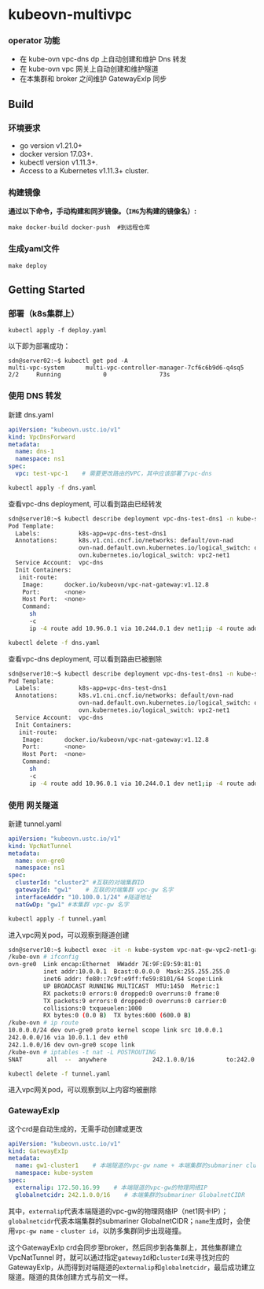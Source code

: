 # kubeovn-multivpc

### operator 功能
- 在 kube-ovn vpc-dns dp 上自动创建和维护 Dns 转发
- 在 kube-ovn vpc 网关上自动创建和维护隧道
- 在本集群和 broker 之间维护 GatewayExIp 同步

## Build

### 环境要求
- go version v1.21.0+
- docker version 17.03+.
- kubectl version v1.11.3+.
- Access to a Kubernetes v1.11.3+ cluster.

### 构建镜像

**通过以下命令，手动构建和同岁镜像。（`IMG`为构建的镜像名）:**

```
make docker-build docker-push  #到远程仓库
```

### 生成yaml文件

```
make deploy
```

## Getting Started

### 部署（k8s集群上）

```
kubectl apply -f deploy.yaml
```

以下即为部署成功：

```
sdn@server02:~$ kubectl get pod -A
multi-vpc-system      multi-vpc-controller-manager-7cf6c6b9d6-q4sq5    2/2     Running            0               73s
```

### 使用 DNS 转发

新建 dns.yaml
```yaml
apiVersion: "kubeovn.ustc.io/v1"
kind: VpcDnsForward
metadata:
  name: dns-1
  namespace: ns1
spec:
  vpc: test-vpc-1	 # 需要更改路由的VPC，其中应该部署了vpc-dns
```
```sh
kubectl apply -f dns.yaml
```
查看vpc-dns deployment, 可以看到路由已经转发

```sh
sdn@server10:~$ kubectl describe deployment vpc-dns-test-dns1 -n kube-system
Pod Template:
  Labels:           k8s-app=vpc-dns-test-dns1
  Annotations:      k8s.v1.cni.cncf.io/networks: default/ovn-nad
                    ovn-nad.default.ovn.kubernetes.io/logical_switch: ovn-default
                    ovn.kubernetes.io/logical_switch: vpc2-net1
  Service Account:  vpc-dns
  Init Containers:
   init-route:
    Image:      docker.io/kubeovn/vpc-nat-gateway:v1.12.8
    Port:       <none>
    Host Port:  <none>
    Command:
      sh
      -c
      ip -4 route add 10.96.0.1 via 10.244.0.1 dev net1;ip -4 route add 218.2.2.2 via 10.244.0.1 dev net1;ip -4 route add 114.114.114.114 via 10.244.0.1 dev net1;ip -4 route add 10.96.0.10 via 10.244.0.1 dev net1;
```



```sh
kubectl delete -f dns.yaml
```
查看vpc-dns deployment, 可以看到路由已被删除

```sh
sdn@server10:~$ kubectl describe deployment vpc-dns-test-dns1 -n kube-system
Pod Template:
  Labels:           k8s-app=vpc-dns-test-dns1
  Annotations:      k8s.v1.cni.cncf.io/networks: default/ovn-nad
                    ovn-nad.default.ovn.kubernetes.io/logical_switch: ovn-default
                    ovn.kubernetes.io/logical_switch: vpc2-net1
  Service Account:  vpc-dns
  Init Containers:
   init-route:
    Image:      docker.io/kubeovn/vpc-nat-gateway:v1.12.8
    Port:       <none>
    Host Port:  <none>
    Command:
      sh
      -c
      ip -4 route add 10.96.0.1 via 10.244.0.1 dev net1;ip -4 route add 218.2.2.2 via 10.244.0.1 dev net1;ip -4 route add 114.114.114.114 via 10.244.0.1 dev net1;
```



### 使用 网关隧道
新建 tunnel.yaml
```yaml
apiVersion: "kubeovn.ustc.io/v1"
kind: VpcNatTunnel
metadata:
  name: ovn-gre0
  namespace: ns1
spec:
  clusterId: "cluster2" #互联的对端集群ID
  gatewayId: "gw1"    # 互联的对端集群 vpc-gw 名字
  interfaceAddr: "10.100.0.1/24" #隧道地址
  natGwDp: "gw1" #本集群 vpc-gw 名字
```

```sh
kubectl apply -f tunnel.yaml
```
进入vpc网关pod，可以观察到隧道创建

```sh
sdn@server10:~$ kubectl exec -it -n kube-system vpc-nat-gw-vpc2-net1-gateway-0 -- /bin/sh
/kube-ovn # ifconfig
ovn-gre0  Link encap:Ethernet  HWaddr 7E:9F:E9:59:81:01
          inet addr:10.0.0.1  Bcast:0.0.0.0  Mask:255.255.255.0
          inet6 addr: fe80::7c9f:e9ff:fe59:8101/64 Scope:Link
          UP BROADCAST RUNNING MULTICAST  MTU:1450  Metric:1
          RX packets:0 errors:0 dropped:0 overruns:0 frame:0
          TX packets:9 errors:0 dropped:0 overruns:0 carrier:0
          collisions:0 txqueuelen:1000
          RX bytes:0 (0.0 B)  TX bytes:600 (600.0 B)
/kube-ovn # ip route
10.0.0.0/24 dev ovn-gre0 proto kernel scope link src 10.0.0.1
242.0.0.0/16 via 10.0.1.1 dev eth0
242.1.0.0/16 dev ovn-gre0 scope link
/kube-ovn # iptables -t nat -L POSTROUTING
SNAT       all  --  anywhere             242.1.0.0/16         to:242.0.0.1-242.0.0.8
```



```sh
kubectl delete -f tunnel.yaml
```
进入vpc网关pod，可以观察到以上内容均被删除





### GatewayExIp

这个crd是自动生成的，无需手动创建或更改

```yaml
apiVersion: "kubeovn.ustc.io/v1"
kind: GatewayExIp
metadata:
  name: gw1-cluster1    # 本端隧道的vpc-gw name + 本端集群的submariner cluster id
  namespace: kube-system
spec:
  externalip: 172.50.16.99    # 本端隧道的vpc-gw的物理网络IP
  globalnetcidr: 242.1.0.0/16    # 本端集群的submariner GlobalnetCIDR
```

其中，`externalip`代表本端隧道的vpc-gw的物理网络IP（net1网卡IP）；`globalnetcidr`代表本端集群的submariner GlobalnetCIDR；`name`生成时，会使用`vpc-gw name` - `cluster id`，以防多集群同步出现碰撞。

这个GatewayExIp crd会同步至broker，然后同步到各集群上，其他集群建立VpcNatTunnel 时，就可以通过指定`gatewayId`和`clusterId`来寻找对应的GatewayExIp，从而得到对端隧道的`externalip`和`globalnetcidr`，最后成功建立隧道。隧道的具体创建方式与前文一样。